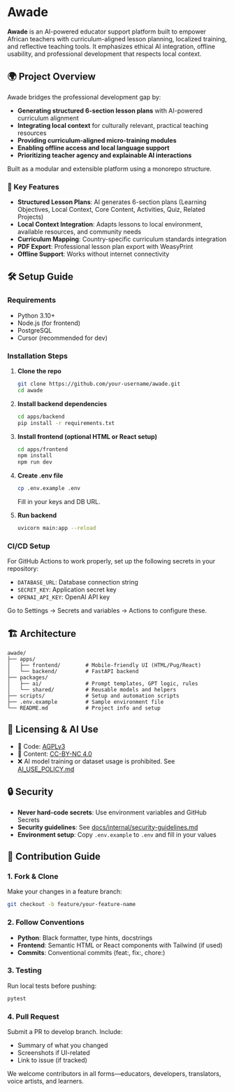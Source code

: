 # Awade

**Awade** is an AI-powered educator support platform built to empower African teachers with curriculum-aligned lesson planning, localized training, and reflective teaching tools. It emphasizes ethical AI integration, offline usability, and professional development that respects local context.

## 🌍 Project Overview

Awade bridges the professional development gap by:

- **Generating structured 6-section lesson plans** with AI-powered curriculum alignment
- **Integrating local context** for culturally relevant, practical teaching resources
- **Providing curriculum-aligned micro-training modules**
- **Enabling offline access and local language support**
- **Prioritizing teacher agency and explainable AI interactions**

Built as a modular and extensible platform using a monorepo structure.

### 🎯 Key Features

- **Structured Lesson Plans**: AI generates 6-section plans (Learning Objectives, Local Context, Core Content, Activities, Quiz, Related Projects)
- **Local Context Integration**: Adapts lessons to local environment, available resources, and community needs
- **Curriculum Mapping**: Country-specific curriculum standards integration
- **PDF Export**: Professional lesson plan export with WeasyPrint
- **Offline Support**: Works without internet connectivity

## 🛠️ Setup Guide

### Requirements
- Python 3.10+
- Node.js (for frontend)
- PostgreSQL
- Cursor (recommended for dev)

### Installation Steps

1. **Clone the repo**
   ```bash
   git clone https://github.com/your-username/awade.git
   cd awade
   ```

2. **Install backend dependencies**
   ```bash
   cd apps/backend
   pip install -r requirements.txt
   ```

3. **Install frontend (optional HTML or React setup)**
   ```bash
   cd apps/frontend
   npm install
   npm run dev
   ```

4. **Create .env file**
   ```bash
   cp .env.example .env
   ```
   Fill in your keys and DB URL.

5. **Run backend**
   ```bash
   uvicorn main:app --reload
   ```

### CI/CD Setup

For GitHub Actions to work properly, set up the following secrets in your repository:
- `DATABASE_URL`: Database connection string
- `SECRET_KEY`: Application secret key  
- `OPENAI_API_KEY`: OpenAI API key

Go to Settings → Secrets and variables → Actions to configure these.

## 🏗 Architecture

```
awade/
├── apps/
│   ├── frontend/        # Mobile-friendly UI (HTML/Pug/React)
│   └── backend/         # FastAPI backend
├── packages/
│   ├── ai/              # Prompt templates, GPT logic, rules
│   └── shared/          # Reusable models and helpers
├── scripts/             # Setup and automation scripts
├── .env.example         # Sample environment file
└── README.md            # Project info and setup
```

## 📜 Licensing & AI Use

- 🧠 Code: [AGPLv3](https://www.gnu.org/licenses/agpl-3.0.html)
- 📘 Content: [CC-BY-NC 4.0](https://creativecommons.org/licenses/by-nc/4.0/)
- ❌ AI model training or dataset usage is prohibited. See [AI_USE_POLICY.md](./AI_USE_POLICY.md)

## 🔒 Security

- **Never hard-code secrets**: Use environment variables and GitHub Secrets
- **Security guidelines**: See [docs/internal/security-guidelines.md](./docs/internal/security-guidelines.md)
- **Environment setup**: Copy `.env.example` to `.env` and fill in your values

## 🤝 Contribution Guide

### 1. Fork & Clone
Make your changes in a feature branch:
```bash
git checkout -b feature/your-feature-name
```

### 2. Follow Conventions
- **Python**: Black formatter, type hints, docstrings
- **Frontend**: Semantic HTML or React components with Tailwind (if used)
- **Commits**: Conventional commits (feat:, fix:, chore:)

### 3. Testing
Run local tests before pushing:
```bash
pytest
```

### 4. Pull Request
Submit a PR to develop branch. Include:
- Summary of what you changed
- Screenshots if UI-related
- Link to issue (if tracked)

We welcome contributors in all forms—educators, developers, translators, voice artists, and learners.
